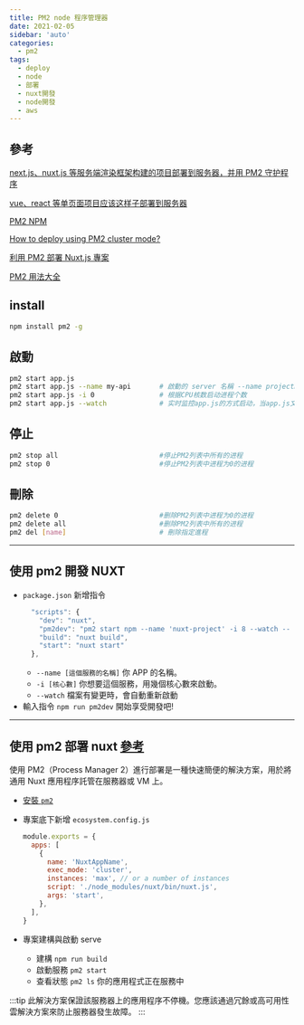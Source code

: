 ```yaml
---
title: PM2 node 程序管理器
date: 2021-02-05
sidebar: 'auto'
categories:
  - pm2
tags:
  - deploy
  - node
  - 部署
  - nuxt開發
  - node開發
  - aws
---
```


## 參考

[next.js、nuxt.js 等服务端渲染框架构建的项目部署到服务器，并用 PM2 守护程序](https://segmentfault.com/a/1190000012774650)

[vue、react 等单页面项目应该这样子部署到服务器](https://segmentfault.com/a/1190000012675012)

[PM2 NPM](https://www.npmjs.com/package/pm2)

[How to deploy using PM2 cluster mode?](https://nuxtjs.org/faq/deployment-pm2)

[利用 PM2 部署 Nuxt.js 專案](https://ken551113.github.io/2019/12/03/Using-PM2-To-Deploy-Nuxt.js-Project/)

[PM2 用法大全](https://tn710617.github.io/zh-tw/pm2/)

## install

```bash
npm install pm2 -g
```

## 啟動

```bash
pm2 start app.js
pm2 start app.js --name my-api       # 啟動的 server 名稱 --name projectName
pm2 start app.js -i 0                # 根据CPU核数启动进程个数
pm2 start app.js --watch             # 实时监控app.js的方式启动，当app.js文件有变动时，pm2会自动reload
```

## 停止

```bash
pm2 stop all                         #停止PM2列表中所有的进程
pm2 stop 0                           #停止PM2列表中进程为0的进程
```

## 刪除

```bash
pm2 delete 0                         #删除PM2列表中进程为0的进程
pm2 delete all                       #删除PM2列表中所有的进程
pm2 del [name]                       # 刪除指定進程
```

---

## 使用 pm2 開發 NUXT

- `package.json` 新增指令
  ```js {3}
    "scripts": {
      "dev": "nuxt",
      "pm2dev": "pm2 start npm --name 'nuxt-project' -i 8 --watch -- run dev",
      "build": "nuxt build",
      "start": "nuxt start"
    },
  ```
  - `--name [這個服務的名稱]` 你 APP 的名稱。
  - `-i [核心數]` 你想要這個服務，用幾個核心數來啟動。
  - `--watch` 檔案有變更時，會自動重新啟動
- 輸入指令 `npm run pm2dev` 開始享受開發吧!

---

## 使用 pm2 部署 nuxt [參考](https://nuxtjs.org/docs/2.x/deployment/deployment-pm2)

使用 PM2（Process Manager 2）進行部署是一種快速簡便的解決方案，用於將通用 Nuxt 應用程序託管在服務器或 VM 上。

- [安裝 `pm2`](#參考)

- 專案底下新增 `ecosystem.config.js`

  ```js
  module.exports = {
    apps: [
      {
        name: 'NuxtAppName',
        exec_mode: 'cluster',
        instances: 'max', // or a number of instances
        script: './node_modules/nuxt/bin/nuxt.js',
        args: 'start',
      },
    ],
  }
  ```

- 專案建構與啟動 serve
  - 建構 `npm run build`
  - 啟動服務 `pm2 start`
  - 查看狀態 `pm2 ls`
    你的應用程式正在服務中

:::tip
此解決方案保證該服務器上的應用程序不停機。您應該通過冗餘或高可用性雲解決方案來防止服務器發生故障。
:::
